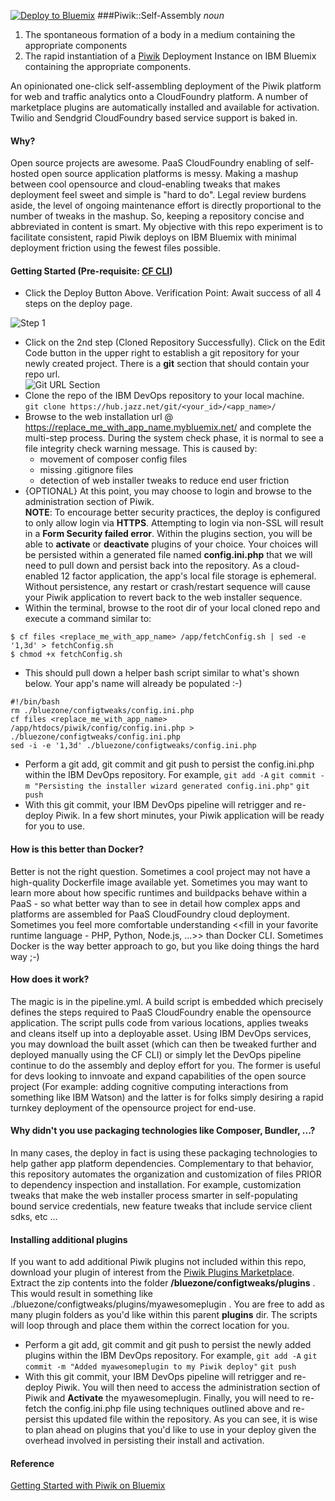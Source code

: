 [![Deploy to Bluemix](https://bluemix.net/deploy/button_x2.png)](https://bluemix.net/deploy?repository=https://github.com/joshisa/piwikstart)
###Piwik::Self-Assembly
<i>noun</i>
 1. The spontaneous formation of a body in a medium containing the appropriate components
 2. The rapid instantiation of a [Piwik](http://piwik.org/ "Piwik") Deployment Instance on IBM Bluemix containing the appropriate components.

An opinionated one-click self-assembling deployment of the Piwik platform for web and traffic analytics onto a CloudFoundry platform. A number of marketplace plugins are automatically installed and available for activation. Twilio and Sendgrid CloudFoundry based service support is baked in.  

#### Why?
Open source projects are awesome. PaaS CloudFoundry enabling of self-hosted open source application platforms is messy.  Making a mashup between cool opensource and cloud-enabling tweaks that makes deployment feel sweet and simple is "hard to do".  Legal review burdens aside, the level of ongoing maintenance effort is directly proportional to the number of tweaks in the mashup.  So, keeping a repository concise and abbreviated in content is smart.  My objective with this repo experiment is to facilitate consistent, rapid Piwik deploys on IBM Bluemix with minimal deployment friction using the fewest files possible.

#### Getting Started  (Pre-requisite: [CF CLI](https://github.com/cloudfoundry/cli/releases "CF CLI"))
- Click the Deploy Button Above.  Verification Point:  Await success of all 4 steps on the deploy page.
 
![Step 1](https://github.com/joshisa/piwikstart/blob/master/bluezone/img/step1.png)

- Click on the 2nd step (Cloned Repository Successfully).  Click on the Edit Code button in the upper right to establish a git repository for your newly created project.  There is a **git** section that should contain your repo url.  
![Git URL Section](https://github.com/joshisa/piwikstart/blob/master/bluezone/img/giturl.png)
- Clone the repo of the IBM DevOps repository to your local machine.  
  ``` git clone https://hub.jazz.net/git/<your_id>/<app_name>/ ``` 
- Browse to the web installation url @ https://replace_me_with_app_name.mybluemix.net/ and complete the multi-step process.  During the system check phase, it is normal to see a file integrity check warning message.  This is caused by:
  - movement of composer config files
  - missing .gitignore files
  - detection of web installer tweaks to reduce end user friction
- {OPTIONAL} At this point, you may choose to login and browse to the administration section of Piwik.  
  **NOTE**: To encourage better security practices, the deploy is configured to only allow login via **HTTPS**.  Attempting to login via non-SSL will result in a **Form Security failed error**.  Within the plugins section, you will be able to **activate** or **deactivate** plugins of your choice.  Your choices will be persisted within a generated file named **config.ini.php** that we will need to pull down and persist back into the repository.  As a cloud-enabled 12 factor application, the app's local file storage is ephemeral.  Without persistence, any restart or crash/restart sequence will cause your Piwik application to revert back to the web installer sequence.
- Within the terminal, browse to the root dir of your local cloned repo and execute a command similar to:
```
$ cf files <replace_me_with_app_name> /app/fetchConfig.sh | sed -e '1,3d' > fetchConfig.sh
$ chmod +x fetchConfig.sh
```
- This should pull down a helper bash script similar to what's shown below.  Your app's name will already be populated :-)
```
#!/bin/bash
rm ./bluezone/configtweaks/config.ini.php
cf files <replace_me_with_app_name> /app/htdocs/piwik/config/config.ini.php > ./bluezone/configtweaks/config.ini.php
sed -i -e '1,3d' ./bluezone/configtweaks/config.ini.php
```
- Perform a git add, git commit and git push to persist the config.ini.php within the IBM DevOps repository. For example,
```git add -A```
```git commit -m "Persisting the installer wizard generated config.ini.php"```
```git push```
- With this git commit, your IBM DevOps pipeline will retrigger and re-deploy Piwik.  In a few short minutes, your Piwik application will be ready for you to use.

#### How is this better than Docker?
Better is not the right question.  Sometimes a cool project may not have a high-quality Dockerfile image available yet.  Sometimes you may want to learn more about how specific runtimes and buildpacks behave within a PaaS - so what better way than to see in detail how complex apps and platforms are assembled for PaaS CloudFoundry cloud deployment.  Sometimes you feel more comfortable understanding <<fill in your favorite runtime language - PHP, Python, Node.js, ...>> than Docker CLI.  Sometimes Docker is the way better approach to go, but you like doing things the hard way ;-)

#### How does it work?
The magic is in the pipeline.yml.  A build script is embedded which precisely defines the steps required to PaaS CloudFoundry enable the opensource application.  The script pulls code from various locations, applies tweaks and cleans itself up into a deployable asset.  Using IBM DevOps services, you may download the built asset (which can then be tweaked further and deployed manually using the CF CLI) or simply let the DevOps pipeline continue to do the assembly and deploy effort for you.  The former is useful for devs looking to innvoate and expand capabilities of the open source project (For example: adding cognitive computing interactions from something like IBM Watson) and the latter is for folks simply desiring a rapid turnkey deployment of the opensource project for end-use.

#### Why didn't you use packaging technologies like Composer, Bundler, ...?
In many cases, the deploy in fact is using these packaging technologies to help gather app platform dependencies. Complementary to that behavior, this repository automates the organization and customization of files PRIOR to dependency inspection and installation.  For example, customization tweaks that make the web installer process smarter in self-populating bound service credentials, new feature tweaks that include service client sdks, etc ...  

#### Installing additional plugins
If you want to add additional Piwik plugins not included within this repo,  download your plugin of interest from the [Piwik Plugins Marketplace](https://plugins.piwik.org/ "Piwik Plugins Marketplace").  Extract the zip contents into the folder **/bluezone/configtweaks/plugins** . This would result in something like ./bluezone/configtweaks/plugins/myawesomeplugin .  You are free to add as many plugin folders as you'd like within this parent **plugins** dir.  The scripts will loop through and place them within the correct location for you.
- Perform a git add, git commit and git push to persist the newly added plugins within the IBM DevOps repository. For example,
```git add -A```
```git commit -m "Added myawesomeplugin to my Piwik deploy"```
```git push```
- With this git commit, your IBM DevOps pipeline will retrigger and re-deploy Piwik.  You will then need to access the administration section of Piwik and **Activate** the myawesomeplugin.  Finally, you will need to re-fetch the config.ini.php file using techniques outlined above and re-persist this updated file within the repository.  As you can see, it is wise to plan ahead on plugins that you'd like to use in your deploy given the overhead involved in persisting their install and activation.

#### Reference
[Getting Started with Piwik on Bluemix](https://developer.ibm.com/bluemix/2014/07/03/getting-started-piwik-ibm-bluemix/)
